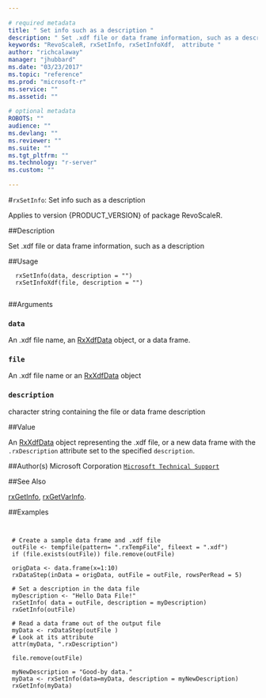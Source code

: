```yaml
--- 
 
# required metadata 
title: " Set info such as a description " 
description: " Set .xdf file or data frame information, such as a description " 
keywords: "RevoScaleR, rxSetInfo, rxSetInfoXdf,  attribute " 
author: "richcalaway" 
manager: "jhubbard" 
ms.date: "03/23/2017" 
ms.topic: "reference" 
ms.prod: "microsoft-r" 
ms.service: "" 
ms.assetid: "" 
 
# optional metadata 
ROBOTS: "" 
audience: "" 
ms.devlang: "" 
ms.reviewer: "" 
ms.suite: "" 
ms.tgt_pltfrm: "" 
ms.technology: "r-server" 
ms.custom: "" 
 
--- 
```

 
 
 
 #`rxSetInfo`:  Set info such as a description 

 Applies to version {PRODUCT_VERSION} of package RevoScaleR.
 
 ##Description
 
Set .xdf file or data frame information, such as a description
 
 
 ##Usage

```   
  rxSetInfo(data, description = "")
  rxSetInfoXdf(file, description = "")
 
```
 
 
 ##Arguments

   
    
 ### `data`
  An .xdf file name, an [RxXdfData](RxXdfData.md) object, or a data frame.  
  
    
 ### `file`
  An .xdf file name or an [RxXdfData](RxXdfData.md) object  
  
  
  
 ### `description`
  character string containing the file or data frame description  
  
 
 
 ##Value
 
An [RxXdfData](RxXdfData.md) object representing the .xdf file, or a new
data frame with the `.rxDescription` attribute set to the
specified `description`.
 
 ##Author(s)
 Microsoft Corporation [`Microsoft Technical Support`](https://go.microsoft.com/fwlink/?LinkID=698556&clcid=0x409)
 
 
 ##See Also
 
[rxGetInfo](rxGetInfoXdf.md),
[rxGetVarInfo](rxGetVarInfoXdf.md).
   
 
 ##Examples

 ```
   
   
  # Create a sample data frame and .xdf file
  outFile <- tempfile(pattern= ".rxTempFile", fileext = ".xdf")
  if (file.exists(outFile)) file.remove(outFile)
        
  origData <- data.frame(x=1:10)
  rxDataStep(inData = origData, outFile = outFile, rowsPerRead = 5)
      
  # Set a description in the data file
  myDescription <- "Hello Data File!"
  rxSetInfo( data = outFile, description = myDescription)
  rxGetInfo(outFile)
      
  # Read a data frame out of the output file    
  myData <- rxDataStep(outFile )
  # Look at its attribute
  attr(myData, ".rxDescription")    
        
  file.remove(outFile)
      
  myNewDescription = "Good-by data."
  myData <- rxSetInfo(data=myData, description = myNewDescription)
  rxGetInfo(myData)
  
 
```
 
 
 
 
